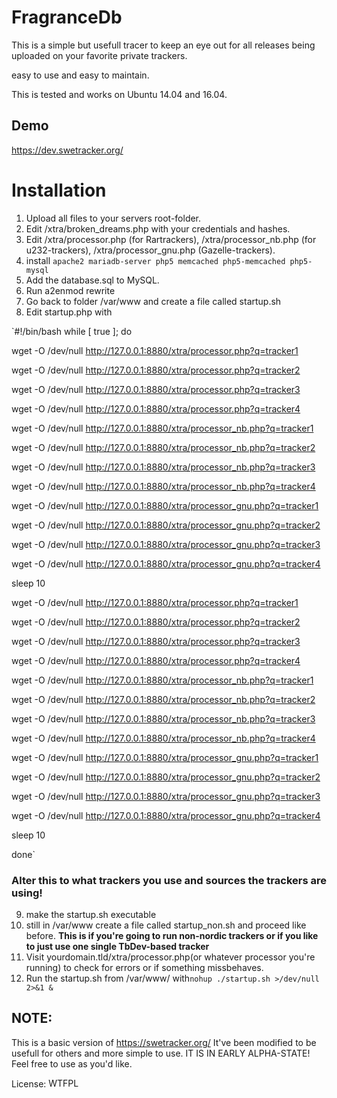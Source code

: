 # FragranceDb

This is a simple but usefull tracer to keep an eye out for all releases being uploaded on your favorite private trackers. 

easy to use and easy to maintain.

This is tested and works on Ubuntu 14.04 and 16.04.

## Demo
https://dev.swetracker.org/


# Installation

 1. Upload all files to your servers root-folder.
 2. Edit /xtra/broken_dreams.php with your credentials and hashes.
 3. Edit /xtra/processor.php (for Rartrackers), /xtra/processor_nb.php (for u232-trackers), /xtra/processor_gnu.php (Gazelle-trackers).
 4. install  `apache2 mariadb-server php5 memcached php5-memcached php5-mysql`
 5. Add the database.sql to MySQL.
 6. Run a2enmod rewrite
 7. Go back to folder /var/www and create a file called startup.sh
 8. Edit startup.php with		
 
`#!/bin/bash
while [ true ]; do

wget -O /dev/null http://127.0.0.1:8880/xtra/processor.php?q=tracker1

wget -O /dev/null http://127.0.0.1:8880/xtra/processor.php?q=tracker2

wget -O /dev/null http://127.0.0.1:8880/xtra/processor.php?q=tracker3

wget -O /dev/null http://127.0.0.1:8880/xtra/processor.php?q=tracker4

wget -O /dev/null http://127.0.0.1:8880/xtra/processor_nb.php?q=tracker1

wget -O /dev/null http://127.0.0.1:8880/xtra/processor_nb.php?q=tracker2

wget -O /dev/null http://127.0.0.1:8880/xtra/processor_nb.php?q=tracker3

wget -O /dev/null http://127.0.0.1:8880/xtra/processor_nb.php?q=tracker4

wget -O /dev/null http://127.0.0.1:8880/xtra/processor_gnu.php?q=tracker1

wget -O /dev/null http://127.0.0.1:8880/xtra/processor_gnu.php?q=tracker2

wget -O /dev/null http://127.0.0.1:8880/xtra/processor_gnu.php?q=tracker3

wget -O /dev/null http://127.0.0.1:8880/xtra/processor_gnu.php?q=tracker4

sleep 10

wget -O /dev/null http://127.0.0.1:8880/xtra/processor.php?q=tracker1

wget -O /dev/null http://127.0.0.1:8880/xtra/processor.php?q=tracker2

wget -O /dev/null http://127.0.0.1:8880/xtra/processor.php?q=tracker3

wget -O /dev/null http://127.0.0.1:8880/xtra/processor.php?q=tracker4

wget -O /dev/null http://127.0.0.1:8880/xtra/processor_nb.php?q=tracker1

wget -O /dev/null http://127.0.0.1:8880/xtra/processor_nb.php?q=tracker2

wget -O /dev/null http://127.0.0.1:8880/xtra/processor_nb.php?q=tracker3

wget -O /dev/null http://127.0.0.1:8880/xtra/processor_nb.php?q=tracker4

wget -O /dev/null http://127.0.0.1:8880/xtra/processor_gnu.php?q=tracker1

wget -O /dev/null http://127.0.0.1:8880/xtra/processor_gnu.php?q=tracker2

wget -O /dev/null http://127.0.0.1:8880/xtra/processor_gnu.php?q=tracker3

wget -O /dev/null http://127.0.0.1:8880/xtra/processor_gnu.php?q=tracker4

sleep 10

done`
### Alter this to what trackers you use and sources the trackers are using!
9. make the startup.sh executable
10. still in /var/www create a file called  startup_non.sh  and proceed like before. **This is if you're going to run non-nordic trackers or if you like to just use one single TbDev-based tracker**
11. Visit yourdomain.tld/xtra/processor.php(or whatever processor you're running) to check for errors or if something missbehaves.
12. Run the startup.sh from /var/www/ with`nohup ./startup.sh >/dev/null 2>&1 &`


## NOTE:
This is a basic version of https://swetracker.org/ 
It've been modified to be usefull for others and more simple to use.
IT IS IN EARLY ALPHA-STATE!
Feel free to use as you'd like.

License: <a href="http://www.wtfpl.net/"><img
       src="http://www.wtfpl.net/wp-content/uploads/2012/12/wtfpl-badge-4.png"
       width="80" height="15" alt="WTFPL" /></a>
